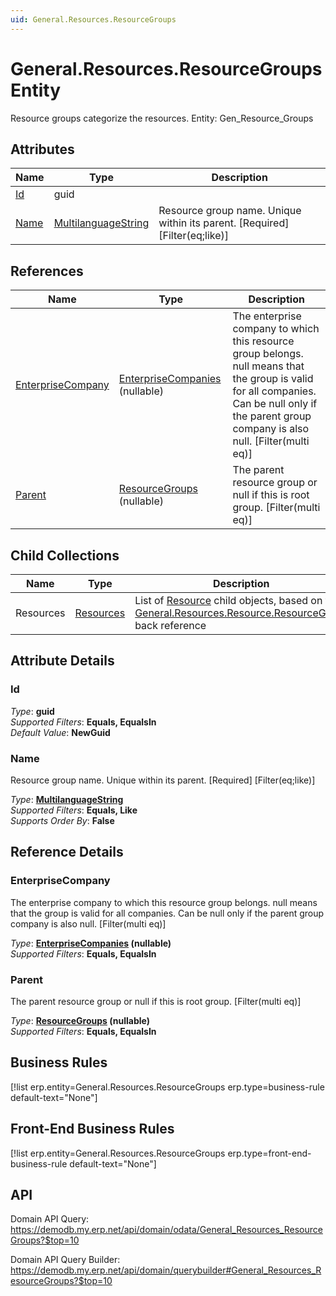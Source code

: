 ```yaml
---
uid: General.Resources.ResourceGroups
---
```

# General.Resources.ResourceGroups Entity

Resource groups categorize the resources. Entity: Gen_Resource_Groups

## Attributes

| Name | Type | Description |
| ---- | ---- | --- |
| [Id](General.Resources.ResourceGroups.md#id) | guid |  
| [Name](General.Resources.ResourceGroups.md#name) | [MultilanguageString](../data-types.md#multilanguagestring) | Resource group name. Unique within its parent. [Required] [Filter(eq;like)] 

## References

| Name | Type | Description |
| ---- | ---- | --- |
| [EnterpriseCompany](General.Resources.ResourceGroups.md#enterprisecompany) | [EnterpriseCompanies](General.EnterpriseCompanies.md) (nullable) | The enterprise company to which this resource group belongs. null means that the group is valid for all companies. Can be null only if the parent group company is also null. [Filter(multi eq)] |
| [Parent](General.Resources.ResourceGroups.md#parent) | [ResourceGroups](General.Resources.ResourceGroups.md) (nullable) | The parent resource group or null if this is root group. [Filter(multi eq)] |

## Child Collections

| Name | Type | Description |
| ---- | ---- | --- |
| Resources | [Resources](General.Resources.Resources.md) | List of [Resource](General.Resources.Resources.md) child objects, based on the [General.Resources.Resource.ResourceGroup](General.Resources.Resources.md#resourcegroup) back reference 


## Attribute Details

### Id

_Type_: **guid**  
_Supported Filters_: **Equals, EqualsIn**  
_Default Value_: **NewGuid**  

### Name

Resource group name. Unique within its parent. [Required] [Filter(eq;like)]

_Type_: **[MultilanguageString](../data-types.md#multilanguagestring)**  
_Supported Filters_: **Equals, Like**  
_Supports Order By_: **False**  


## Reference Details

### EnterpriseCompany

The enterprise company to which this resource group belongs. null means that the group is valid for all companies. Can be null only if the parent group company is also null. [Filter(multi eq)]

_Type_: **[EnterpriseCompanies](General.EnterpriseCompanies.md) (nullable)**  
_Supported Filters_: **Equals, EqualsIn**  

### Parent

The parent resource group or null if this is root group. [Filter(multi eq)]

_Type_: **[ResourceGroups](General.Resources.ResourceGroups.md) (nullable)**  
_Supported Filters_: **Equals, EqualsIn**  



## Business Rules

[!list erp.entity=General.Resources.ResourceGroups erp.type=business-rule default-text="None"]

## Front-End Business Rules

[!list erp.entity=General.Resources.ResourceGroups erp.type=front-end-business-rule default-text="None"]

## API

Domain API Query:
<https://demodb.my.erp.net/api/domain/odata/General_Resources_ResourceGroups?$top=10>

Domain API Query Builder:
<https://demodb.my.erp.net/api/domain/querybuilder#General_Resources_ResourceGroups?$top=10>

